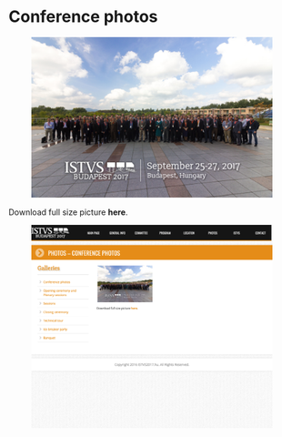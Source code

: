 # Conference photos

<figure><img src="../.gitbook/assets/conference-photo-01.jpg" alt=""><figcaption></figcaption></figure>

Download full size picture **here**.

<figure><img src="../.gitbook/assets/photos - conference photo.png" alt=""><figcaption></figcaption></figure>

